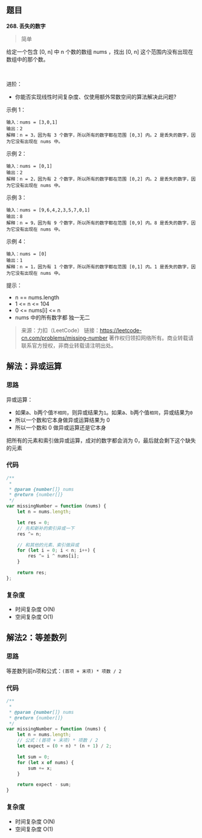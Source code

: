 ## 题目
**268. 丢失的数字**
>简单

给定一个包含 [0, n] 中 n 个数的数组 nums ，找出 [0, n] 这个范围内没有出现在数组中的那个数。

 

进阶：

* 你能否实现线性时间复杂度、仅使用额外常数空间的算法解决此问题?
 

示例 1：
```
输入：nums = [3,0,1]
输出：2
解释：n = 3，因为有 3 个数字，所以所有的数字都在范围 [0,3] 内。2 是丢失的数字，因为它没有出现在 nums 中。
```
示例 2：
```
输入：nums = [0,1]
输出：2
解释：n = 2，因为有 2 个数字，所以所有的数字都在范围 [0,2] 内。2 是丢失的数字，因为它没有出现在 nums 中。
```
示例 3：
```
输入：nums = [9,6,4,2,3,5,7,0,1]
输出：8
解释：n = 9，因为有 9 个数字，所以所有的数字都在范围 [0,9] 内。8 是丢失的数字，因为它没有出现在 nums 中。
```
示例 4：
```
输入：nums = [0]
输出：1
解释：n = 1，因为有 1 个数字，所以所有的数字都在范围 [0,1] 内。1 是丢失的数字，因为它没有出现在 nums 中。
```

提示：

* n == nums.length
* 1 <= n <= 104
* 0 <= nums[i] <= n
* nums 中的所有数字都 独一无二

>来源：力扣（LeetCode）
链接：https://leetcode-cn.com/problems/missing-number
著作权归领扣网络所有。商业转载请联系官方授权，非商业转载请注明出处。

## 解法：异或运算
### 思路
异或运算：
* 如果a、b两个值`不相同`，则异或结果为`1`。如果a、b两个值`相同`，异或结果为`0`
* 所以一个数和它本身做异或运算结果为 0
* 所以一个数和 0 做异或运算还是它本身

把所有的元素和索引做异或运算，成对的数字都会消为 0，最后就会剩下这个缺失的元素

### 代码
```js
/**
 * 
 * @param {number[]} nums
 * @return {number[]}
 */
var missingNumber = function (nums) {
    let n = nums.length;

    let res = 0;
    // 先和新补的索引异或一下
    res ^= n;

    // 和其他的元素、索引做异或
    for (let i = 0; i < n; i++) {
        res ^= i ^ nums[i];
    }

    return res;
};

```
### 复杂度
* 时间复杂度 O(N)
* 空间复杂度 O(1)

## 解法2：等差数列
### 思路
等差数列前n项和公式：`(首项 + 末项) * 项数 / 2`

### 代码
```js
/**
 * 
 * @param {number[]} nums
 * @return {number[]}
 */
var missingNumber = function (nums) {
    let n = nums.length;
    // 公式：(首项 + 末项) * 项数 / 2
    let expect = (0 + n) * (n + 1) / 2;

    let sum = 0;
    for (let x of nums) {
        sum += x;
    }

    return expect - sum;
}
```
### 复杂度
* 时间复杂度 O(N)
* 空间复杂度 O(1)
